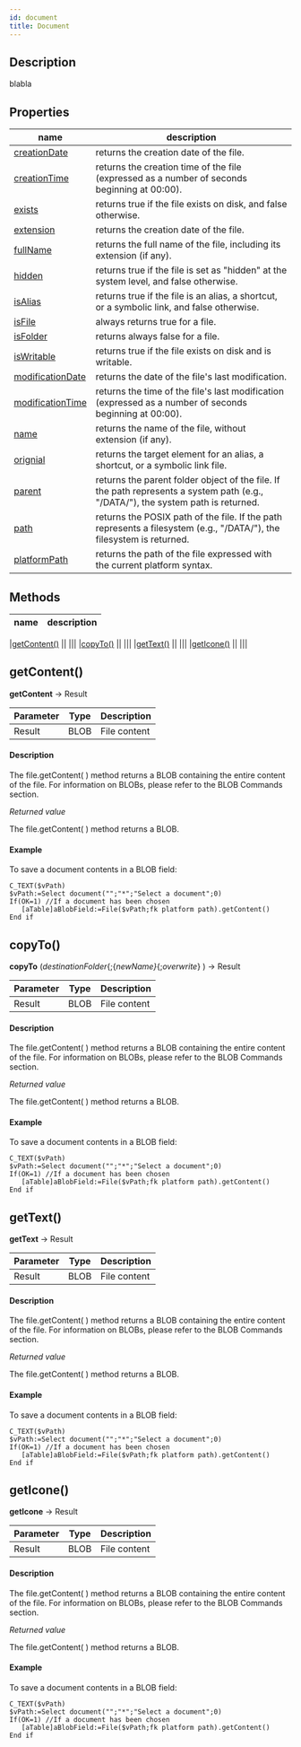 ```yaml
---
id: document
title: Document
---
```


## Description
blabla

## Properties

<!-- REF document.properties -->
| name | description |
| ---- | ----------- |
| <!-- REF document.creationDate -->[creationDate]() <!-- END REF -->|<!-- REF document.creationDateDesc --> returns the creation date of the file. <!-- END REF -->|
| <!-- REF document.creationTime -->[creationTime]() <!-- END REF -->| <!-- REF document.creationTimeDesc --> returns the creation time of the file (expressed as a number of seconds beginning at 00:00). <!-- END REF -->|
| <!-- REF document.exists -->[exists]()<!-- END REF -->| <!-- REF document.existsDesc --> returns true if the file exists on disk, and false otherwise. <!-- END REF --> |
| <!-- REF document.extension -->[extension]()<!-- END REF -->| <!-- REF document.extensionDesc -->returns the creation date of the file. <!-- END REF -->| 
| <!-- REF document.fullName -->[fullName]() <!-- END REF -->| <!-- REF document.fullNameDesc --> returns the full name of the file, including its extension (if any).<!-- END REF -->|
| <!-- REF document.hidden -->[hidden]() <!-- END REF -->|<!-- REF document.hiddenDesc -->  returns true if the file is set as "hidden" at the system level, and false otherwise. <!-- END REF -->|
| <!-- REF document.isAlias -->[isAlias]()<!-- END REF --> |  <!-- REF document.isAliasDesc -->returns true if the file is an alias, a shortcut, or a symbolic link, and false otherwise.<!-- END REF -->  |
| <!-- REF document.isFile -->[isFile]() <!-- END REF -->|  <!-- REF document.isFileDesc -->always returns true for a file.<!-- END REF -->|
| <!-- REF document.isFolder -->[isFolder]() <!-- END REF -->| <!-- REF document.isFolderDesc -->returns always false for a file.<!-- END REF -->| 
| <!-- REF document.isWritable -->[isWritable]() <!-- END REF -->|<!-- REF document.isWritableDesc -->returns true if the file exists on disk and is writable.<!-- END REF --> | 
| <!-- REF document.modificationDate -->[modificationDate]()<!-- END REF -->| <!-- REF document.modificationDateDesc --> returns the date of the file's last modification.<!-- END REF -->| 
| <!-- REF document.modificationTime -->[modificationTime]() <!-- END REF -->| <!-- REF document.modificationTimeDesc -->returns the time of the file's last modification (expressed as a number of seconds beginning at 00:00).<!-- END REF -->|
| <!-- REF document.name -->[name]() <!-- END REF -->|  <!-- REF document.nameDesc --> returns the name of the file, without extension (if any). <!-- END REF -->|
| <!-- REF document.original -->[orignial]() <!-- END REF -->| <!-- REF document.originalDesc --> returns the target element for an alias, a shortcut, or a symbolic link file. <!-- END REF -->|
| <!-- REF document.parent -->[parent]() <!-- END REF -->| <!-- REF document.parentDesc --> returns the parent folder object of the file. If the path represents a system path (e.g., "/DATA/"), the system path is returned.<!-- END REF -->|
| <!-- REF document.path -->[path]() <!-- END REF -->|<!-- REF document.pathDesc --> returns the POSIX path of the file. If the path represents a filesystem (e.g., "/DATA/"), the filesystem is returned.<!-- END REF -->|
| <!-- REF document.platformPath -->[platformPath](https://doc.4d.com/4Dv18/4D/18/fileplatformPath.303-4506073.en.html) <!-- END REF -->|  <!-- REF document.platformPathDesc -->returns the path of the file expressed with the current platform syntax. <!-- END REF -->|
<!-- END REF -->

## Methods

| name | description |
| ---- | ----------- |
<!-- REF document.methods -->
|[getContent()](#getcontent) |<!-- INCLUDE Document.getContent.Summary -->|
||<!--INCLUDE Document.getContent.Syntax -->|
|[copyTo()](#copyto) |<!-- INCLUDE Document.copyTo.Summary -->|
||<!--INCLUDE Document.copyTo.Syntax -->|
|[getText()](#gettext) |<!-- INCLUDE Document.getText.Summary -->|
||<!--INCLUDE Document.getText.Syntax -->|
|[getIcone()](#geticone) |<!-- INCLUDE Document.getIcone.Summary -->|
||<!--INCLUDE Document.getIcone.Syntax -->|
 <!-- END REF -->
 
<!-- REF document.methods.Desc -->
## getContent()
<!-- REF Document.getContent.Syntax -->
**getContent** &rarr; Result<!-- END REF -->

<!-- REF Document.getContent.Parameters -->
| Parameter | Type | Description |
| ---- | ----------- |----------- |
|Result | BLOB |File content|
<!-- END REF -->

<!-- REF Document.getContent.Desc -->
#### Description
The file.getContent( ) method returns <!-- REF Document.getContent.Summary -->a BLOB containing the entire content of the file. For information on BLOBs, please refer to the BLOB Commands section.<!-- END REF -->

*Returned value*

The file.getContent( ) method returns a BLOB.

#### Example
To save a document contents in a BLOB field:

 ```4d
 C_TEXT($vPath)
 $vPath:=Select document("";"*";"Select a document";0)
 If(OK=1) //If a document has been chosen
    [aTable]aBlobField:=File($vPath;fk platform path).getContent()
 End if
 ```
 <!-- END REF -->

## copyTo()

<!-- REF Document.copyTo.Syntax -->
**copyTo** (*destinationFolder*{;{*newName}*{;*overwrite*} ) &rarr; Result<!-- END REF -->

<!-- REF Document.copyTo.Parameters -->
| Parameter | Type | Description |
| ---- | ----------- |----------- |
|Result | BLOB |File content|
<!-- END REF -->

<!-- REF Document.copyTo.Desc -->
#### Description
The file.getContent( ) method returns <!-- REF Document.copyTo.Summary -->a BLOB containing the entire content of the file. For information on BLOBs, please refer to the BLOB Commands section.<!-- END REF -->

*Returned value*

The file.getContent( ) method returns a BLOB.

#### Example
To save a document contents in a BLOB field:

 ```4d
 C_TEXT($vPath)
 $vPath:=Select document("";"*";"Select a document";0)
 If(OK=1) //If a document has been chosen
    [aTable]aBlobField:=File($vPath;fk platform path).getContent()
 End if
 ```
 <!-- END REF -->

## getText()
<!-- REF Document.getText.Syntax -->
**getText** &rarr; Result<!-- END REF -->

<!-- REF Document.getText.Parameters -->
| Parameter | Type | Description |
| ---- | ----------- |----------- |
|Result | BLOB |File content|
<!-- END REF -->

<!-- REF Document.getText.Desc -->
#### Description
The file.getContent( ) method returns <!-- REF Document.getText.Summary -->a BLOB containing the entire content of the file. For information on BLOBs, please refer to the BLOB Commands section.<!-- END REF -->

*Returned value*

The file.getContent( ) method returns a BLOB.

#### Example
To save a document contents in a BLOB field:

 ```4d
 C_TEXT($vPath)
 $vPath:=Select document("";"*";"Select a document";0)
 If(OK=1) //If a document has been chosen
    [aTable]aBlobField:=File($vPath;fk platform path).getContent()
 End if
 ```
 <!-- END REF -->

## getIcone()
<!-- REF Document.getIcone.Syntax -->
**getIcone** &rarr; Result<!-- END REF -->

<!-- REF Document.getIcone.Parameters -->
| Parameter | Type | Description |
| ---- | ----------- |----------- |
|Result | BLOB |File content|
<!-- END REF -->

<!-- REF Document.getIcone.Desc -->
#### Description
The file.getContent( ) method returns <!-- REF Document.getIcone.Summary -->a BLOB containing the entire content of the file. For information on BLOBs, please refer to the BLOB Commands section.<!-- END REF -->

*Returned value*

The file.getContent( ) method returns a BLOB.

#### Example
To save a document contents in a BLOB field:

 ```4d
 C_TEXT($vPath)
 $vPath:=Select document("";"*";"Select a document";0)
 If(OK=1) //If a document has been chosen
    [aTable]aBlobField:=File($vPath;fk platform path).getContent()
 End if
 ```
 <!-- END REF -->
 <!-- END REF -->